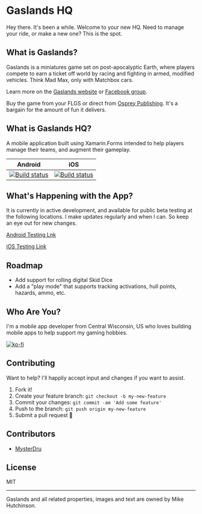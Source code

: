 # Gaslands HQ
Hey there. It's been a while. Welcome to your new HQ. Need to manage your ride, or make a new one? This is the spot.

## What is Gaslands?

Gaslands is a miniatures game set on post-apocalyptic Earth, where players compete to earn a ticket off world by racing and fighting in armed, modified vehicles. Think Mad Max, only with Matchbox cars.

Learn more on the [Gaslands website](https://gaslands.com/) or
    [Facebook group](https://www.facebook.com/groups/gaslands/). 
    
Buy the game from your FLGS or direct from [Osprey Publishing](https://ospreypublishing.com/gaslands). It's a bargain for the amount of fun it delivers.

## What is Gaslands HQ?

A mobile application built using Xamarin.Forms intended to help players manage their teams, and augment their gameplay.

|Android | iOS |
|---|---|
| [![Build status](https://build.appcenter.ms/v0.1/apps/6f2e0135-66c4-4a14-bdae-57d9efb35ade/branches/master/badge)](https://appcenter.ms) | [![Build status](https://build.appcenter.ms/v0.1/apps/8dc55207-6031-4839-962d-e85220775cfa/branches/master/badge)](https://appcenter.ms) |

## What's Happening with the App?

It is currently in active development, and available for public beta testing at the following locations. I make updates regularly and when I can. So keep an eye out for new changes.

[Android Testing Lnk](https://play.google.com/apps/testing/dev.drewfrisk.gaslands_hq)

[iOS Testing Link](https://testflight.apple.com/join/FQkfvlUe?fbclid=IwAR32R_9m2MvrQlgQmLkRa8WN810sBjeZ9wblpsEYKdAxLlxrHwAV1BVLGzU)

## Roadmap
* Add support for rolling digital Skid Dice
* Add a "play mode" that supports tracking activations, hull points, hazards, ammo, etc.

## Who Are You?

I'm a mobile app developer from Central Wisconsin, US who loves building mobile apps to help support my gaming hobbies. 

[![ko-fi](https://www.ko-fi.com/img/githubbutton_sm.svg)](https://ko-fi.com/U7U127F6R)

## Contributing
Want to help? I'll happliy accept input and changes if you want to assist.

1. Fork it!
2. Create your feature branch: `git checkout -b my-new-feature`
3. Commit your changes: `git commit -am 'Add some feature'`
4. Push to the branch: `git push origin my-new-feature`
5. Submit a pull request :tada:

## Contributors

- [MysterDru](https://github.com/MysterDru)

## License
MIT

---

Gaslands and all related properties, images and text are owned by Mike Hutchinson.